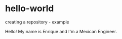 # hello-world
creating a repository - example

Hello! My name is Enrique and I'm a Mexican Engineer.
